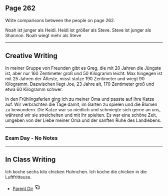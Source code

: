 ## Page 262 

Write comparisons between the people on page 262. 

Noah ist junger als Heidi. Heidi ist größer als Steve. Steve ist junger als Shannon.
Noah wiegt mehr als Steve

****
## Creative Writing

In meiner Gruppe von Freunden gibt es Greg, die mit 20 Jahren die Jüngste ist, aber nur 160 Zentimeter groß und 50 Kilogramm leicht. Max hingegen ist mit 25 Jahren der Älteste, misst stolze 190 Zentimeter und wiegt 90 Kilogramm. Dazwischen liegt Joe, 23 Jahre alt, 170 Zentimeter groß und etwa 60 Kilogramm schwer.

In den Frühlingsferien ging ich zu meiner Oma und passte auf ihre Katze auf. Wir verbrachten die Tage damit, im Garten zu spielen und die Blumen zu bewundern. Die Katze war so niedlich und schmiegte sich gerne an uns, während wir sie streichelten und mit ihr spielten. Es war eine schöne Zeit, umgeben von der Liebe meiner Oma und der sanften Ruhe des Landlebens.

****

### Exam Day - No Notes

****

## In Class Writing 

Ich koche sechs kilo chicken Huhnchen. Ich koche die chicken in die Luftfritteuse.  

- [Parent Dir](Index.md) <img src="../../Assets/parent.png" alt="Root Dir Folder" style="width:20px;height:20px;">
